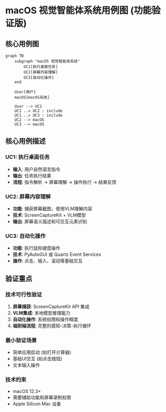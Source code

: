 # macOS 视觉智能体系统用例图 (功能验证版)

## 核心用例图

```mermaid
graph TB
    subgraph "macOS 视觉智能体系统"
        UC1[执行桌面任务]
        UC2[屏幕内容理解]
        UC3[自动化操作]
    end
    
    User[用户]
    macOS[macOS系统]
    
    User --> UC1
    UC1 ..> UC2 : include
    UC1 ..> UC3 : include
    UC2 --> macOS
    UC3 --> macOS
```

## 核心用例描述

### UC1: 执行桌面任务
- **输入**: 用户自然语言指令
- **输出**: 任务执行结果
- **流程**: 指令解析 → 屏幕理解 → 操作执行 → 结果反馈

### UC2: 屏幕内容理解
- **功能**: 捕获屏幕截图，使用VLM理解内容
- **技术**: ScreenCaptureKit + VLM模型
- **输出**: 屏幕语义描述和可交互元素识别

### UC3: 自动化操作
- **功能**: 执行鼠标键盘操作
- **技术**: PyAutoGUI 或 Quartz Event Services
- **操作**: 点击、输入、滚动等基础交互

## 验证重点

### 技术可行性验证
1. **屏幕捕获**: ScreenCaptureKit API 集成
2. **VLM集成**: 本地模型推理能力
3. **自动化操作**: 系统权限和操作精度
4. **端到端流程**: 完整的感知-决策-执行循环

### 最小验证场景
- 简单应用启动 (如打开计算器)
- 基础UI交互 (如点击按钮)
- 文本输入操作

### 技术约束
- macOS 12.3+
- 需要辅助功能和屏幕录制权限
- Apple Silicon Mac 设备